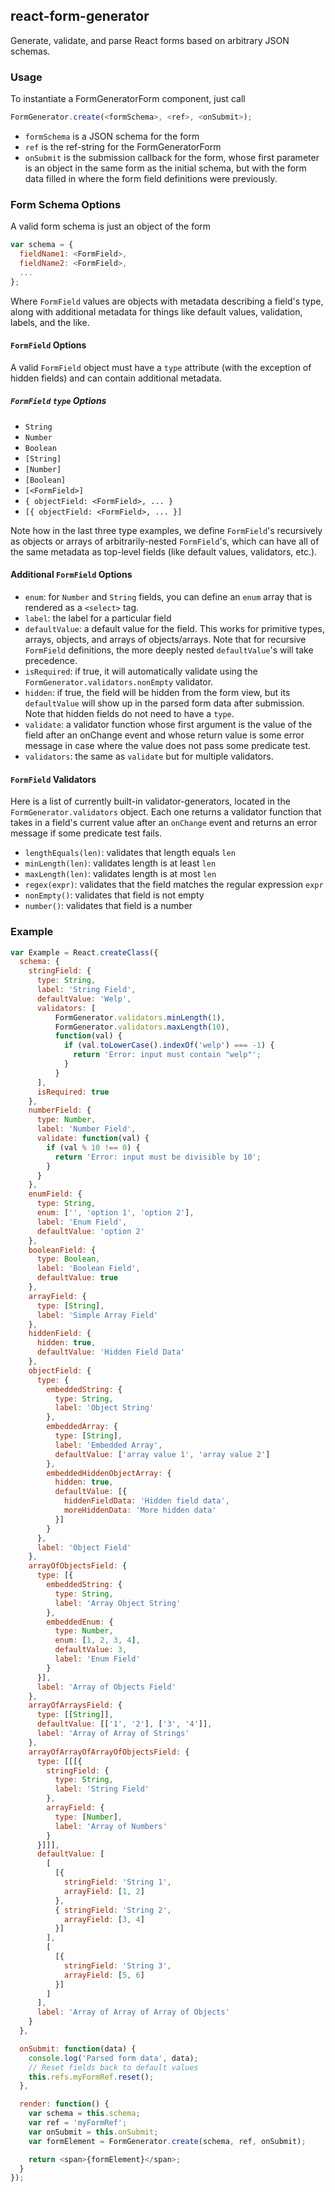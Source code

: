 ## react-form-generator

Generate, validate, and parse React forms based on arbitrary JSON schemas. 

### Usage
To instantiate a FormGeneratorForm component, just call
```js
FormGenerator.create(<formSchema>, <ref>, <onSubmit>);
```
- `formSchema` is a JSON schema for the form
- `ref` is the ref-string for the FormGeneratorForm
- `onSubmit` is the submission callback for the form, whose first parameter is an object in the same form as the initial schema, but with the form data filled in where the form field definitions were previously.

### Form Schema Options
A valid form schema is just an object of the form
```js
var schema = {
  fieldName1: <FormField>,
  fieldName2: <FormField>,
  ...
};
```
Where `FormField` values are objects with metadata describing a field's type, along with additional metadata for things like default values, validation, labels, and the like. 

#### `FormField` Options
A valid `FormField` object must have a `type` attribute (with the exception of hidden fields) and can contain additional metadata.

##### `FormField` `type` Options
- `String`
- `Number`
- `Boolean`
- `[String]`
- `[Number]`
- `[Boolean]`
- `[<FormField>]`
- `{ objectField: <FormField>, ... }`
- `[{ objectField: <FormField>, ... }]`

Note how in the last three type examples, we define `FormField`'s recursively as objects or arrays of arbitrarily-nested `FormField`'s, which can have all of the same metadata as top-level fields (like default values, validators, etc.). 

#### Additional `FormField` Options
- `enum`: for `Number` and `String` fields, you can define an `enum` array that is rendered as a `<select>` tag. 
- `label`: the label for a particular field
- `defaultValue`: a default value for the field. This works for primitive types, arrays, objects, and arrays of objects/arrays. Note that for recursive `FormField` definitions, the more deeply nested `defaultValue`'s will take precedence.
- `isRequired`: if true, it will automatically validate using the `FormGenerator.validators.nonEmpty` validator.
- `hidden`: if true, the field will be hidden from the form view, but its `defaultValue` will show up in the parsed form data after submission. Note that hidden fields do not need to have a `type`. 
- `validate`: a validator function whose first argument is the value of the field after an onChange event and whose return value is some error message in case where the value does not pass some predicate test. 
- `validators`: the same as `validate` but for multiple validators.

#### `FormField` Validators

Here is a list of currently built-in validator-generators, located in the `FormGenerator.validators` object. Each one returns a validator function that takes in a field's current value after an `onChange` event and returns an error message if some predicate test fails.
- `lengthEquals(len)`: validates that length equals `len`
- `minLength(len)`: validates length is at least `len`
- `maxLength(len)`: validates length is at most `len`
- `regex(expr)`: validates that the field matches the regular expression `expr`
- `nonEmpty()`: validates that field is not empty
- `number()`: validates that field is a number

### Example
```js
var Example = React.createClass({
  schema: {
    stringField: {
      type: String,
      label: 'String Field',
      defaultValue: 'Welp',
      validators: [
          FormGenerator.validators.minLength(1),
          FormGenerator.validators.maxLength(10),
          function(val) {
            if (val.toLowerCase().indexOf('welp') === -1) {
              return 'Error: input must contain "welp"';
            }
          }
      ],
      isRequired: true
    },
    numberField: {
      type: Number,
      label: 'Number Field',
      validate: function(val) {
        if (val % 10 !== 0) {
          return 'Error: input must be divisible by 10';
        }
      }
    },
    enumField: {
      type: String,
      enum: ['', 'option 1', 'option 2'],
      label: 'Enum Field',
      defaultValue: 'option 2'
    },
    booleanField: {
      type: Boolean,
      label: 'Boolean Field',
      defaultValue: true
    },
    arrayField: {
      type: [String],
      label: 'Simple Array Field'
    },
    hiddenField: {
      hidden: true,
      defaultValue: 'Hidden Field Data'
    },
    objectField: {
      type: {
        embeddedString: {
          type: String,
          label: 'Object String'
        },
        embeddedArray: {
          type: [String],
          label: 'Embedded Array',
          defaultValue: ['array value 1', 'array value 2']
        },
        embeddedHiddenObjectArray: {
          hidden: true,
          defaultValue: [{
            hiddenFieldData: 'Hidden field data',
            moreHiddenData: 'More hidden data'
          }]
        }
      },
      label: 'Object Field'
    },
    arrayOfObjectsField: {
      type: [{
        embeddedString: {
          type: String,
          label: 'Array Object String'
        },
        embeddedEnum: {
          type: Number,
          enum: [1, 2, 3, 4],
          defaultValue: 3,
          label: 'Enum Field'
        }
      }],
      label: 'Array of Objects Field'
    },
    arrayOfArraysField: {
      type: [[String]],
      defaultValue: [['1', '2'], ['3', '4']],
      label: 'Array of Array of Strings'
    },
    arrayOfArrayOfArrayOfObjectsField: {
      type: [[[{
        stringField: {
          type: String,
          label: 'String Field'
        },
        arrayField: {
          type: [Number],
          label: 'Array of Numbers'
        }
      }]]],
      defaultValue: [
        [
          [{
            stringField: 'String 1',
            arrayField: [1, 2]
          },
          { stringField: 'String 2',
            arrayField: [3, 4]
          }]
        ],
        [
          [{
            stringField: 'String 3',
            arrayField: [5, 6]
          }]
        ]
      ],
      label: 'Array of Array of Array of Objects'
    }
  },

  onSubmit: function(data) {
    console.log('Parsed form data', data);
    // Reset fields back to default values
    this.refs.myFormRef.reset();
  },

  render: function() {
    var schema = this.schema;
    var ref = 'myFormRef';
    var onSubmit = this.onSubmit;
    var formElement = FormGenerator.create(schema, ref, onSubmit);

    return <span>{formElement}</span>;
  }
});
```